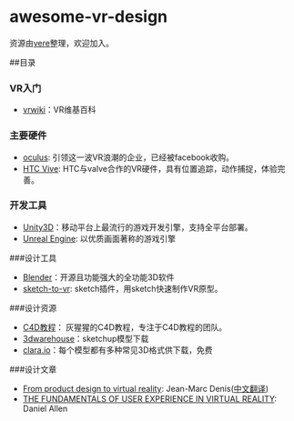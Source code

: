 # awesome-vr-design

资源由[vere](http://vereone.com/)整理，欢迎加入。

##目录

### VR入门

* [vrwiki](https://vrwiki.wikispaces.com/)：VR维基百科

### 主要硬件

* [oculus](https://www.oculus.com/en-us/): 引领这一波VR浪潮的企业，已经被facebook收购。
* [HTC Vive](http://www.htcvive.com/us/): HTC与valve合作的VR硬件，具有位置追踪，动作捕捉，体验完善。

### 开发工具

* [Unity3D](http://unity3d.com/cn/)：移动平台上最流行的游戏开发引擎，支持全平台部署。
* [Unreal Engine](https://www.unrealengine.com/zh-CN/blog): 以优质画面著称的游戏引擎

###设计工具

* [Blender](https://www.blender.org/)：开源且功能强大的全功能3D软件
* [sketch-to-vr](https://github.com/vere/Sketch-to-VR): sketch插件，用sketch快速制作VR原型。

###设计资源

* [C4D教程](http://greyscalegorilla.com/tutorials/)： 灰猩猩的C4D教程，专注于C4D教程的团队。
* [3dwarehouse](https://3dwarehouse.sketchup.com/)：sketchup模型下载
* [clara.io](https://clara.io/library)：每个模型都有多种常见3D格式供下载，免费



###设计文章

* [From product design to virtual reality](https://medium.com/google-design/from-product-design-to-virtual-reality-be46fa793e9b#.4mo2av5eq): Jean-Marc Denis([中文翻译](https://zhuanlan.zhihu.com/p/21579322))
* [THE FUNDAMENTALS OF USER EXPERIENCE IN VIRTUAL REALITY](http://www.blockinterval.com/project-updates/2015/10/15/user-experience-in-virtual-reality): Daniel Allen
